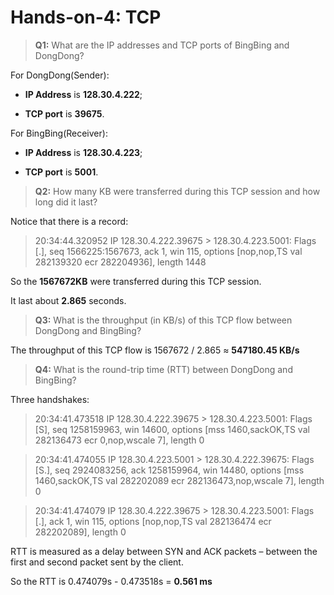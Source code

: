 # Hands-on-4: TCP

> **Q1:** What are the IP addresses and TCP ports of BingBing and DongDong?

For DongDong(Sender):

+ **IP Address** is **128.30.4.222**;

+ **TCP port** is **39675**.

For BingBing(Receiver):

+ **IP Address** is **128.30.4.223**;

+ **TCP port** is **5001**.

> **Q2:** How many KB were transferred during this TCP session and how long did it last?

Notice that there is a record:

> 20:34:44.320952 IP 128.30.4.222.39675 > 128.30.4.223.5001: Flags [.], seq 1566225:1567673, ack 1, win 115, options [nop,nop,TS val 282139320 ecr 282204936], length 1448

So the **1567672KB** were transferred during this TCP session.

It last about **2.865** seconds.

> **Q3:** What is the throughput (in KB/s) of this TCP flow between DongDong and BingBing?

The throughput of this TCP flow is 1567672 / 2.865 ≈ **547180.45 KB/s**

> **Q4:** What is the round-trip time (RTT) between DongDong and BingBing?

Three handshakes:

> 20:34:41.473518 IP 128.30.4.222.39675 > 128.30.4.223.5001: Flags [S], seq 1258159963, win 14600, options [mss 1460,sackOK,TS val 282136473 ecr 0,nop,wscale 7], length 0

> 20:34:41.474055 IP 128.30.4.223.5001 > 128.30.4.222.39675: Flags [S.], seq 2924083256, ack 1258159964, win 14480, options [mss 1460,sackOK,TS val 282202089 ecr 282136473,nop,wscale 7], length 0

> 20:34:41.474079 IP 128.30.4.222.39675 > 128.30.4.223.5001: Flags [.], ack 1, win 115, options [nop,nop,TS val 282136474 ecr 282202089], length 0

RTT is measured as a delay between SYN and ACK packets – between the first and second packet sent by the client.

So the RTT is 0.474079s - 0.473518s = **0.561 ms**

